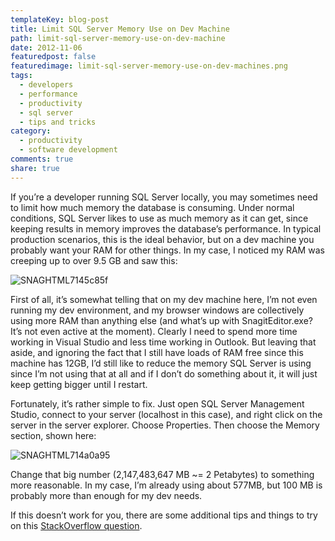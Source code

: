 ```yaml
---
templateKey: blog-post
title: Limit SQL Server Memory Use on Dev Machine
path: limit-sql-server-memory-use-on-dev-machine
date: 2012-11-06
featuredpost: false
featuredimage: limit-sql-server-memory-use-on-dev-machines.png
tags:
  - developers
  - performance
  - productivity
  - sql server
  - tips and tricks
category:
  - productivity
  - software development
comments: true
share: true
---
```


If you’re a developer running SQL Server locally, you may sometimes need to limit how much memory the database is consuming. Under normal conditions, SQL Server likes to use as much memory as it can get, since keeping results in memory improves the database’s performance. In typical production scenarios, this is the ideal behavior, but on a dev machine you probably want your RAM for other things. In my case, I noticed my RAM was creeping up to over 9.5 GB and saw this:

![SNAGHTML7145c85f](/img/SNAGHTML7145c85f_1.png "SNAGHTML7145c85f")

First of all, it’s somewhat telling that on my dev machine here, I’m not even running my dev environment, and my browser windows are collectively using more RAM than anything else (and what’s up with SnagitEditor.exe? It’s not even active at the moment). Clearly I need to spend more time working in Visual Studio and less time working in Outlook. But leaving that aside, and ignoring the fact that I still have loads of RAM free since this machine has 12GB, I’d still like to reduce the memory SQL Server is using since I’m not using that at all and if I don’t do something about it, it will just keep getting bigger until I restart.

Fortunately, it’s rather simple to fix. Just open SQL Server Management Studio, connect to your server (localhost in this case), and right click on the server in the server explorer. Choose Properties. Then choose the Memory section, shown here:

![SNAGHTML714a0a95](/img/SNAGHTML714a0a95_1.png "SNAGHTML714a0a95")

Change that big number (2,147,483,647 MB ~= 2 Petabytes) to something more reasonable. In my case, I’m already using about 577MB, but 100 MB is probably more than enough for my dev needs.

If this doesn’t work for you, there are some additional tips and things to try on this [StackOverflow question](http://stackoverflow.com/questions/856575/sql-server-2008-takes-up-a-lot-of-memory).
